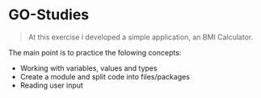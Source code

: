 # GO-Studies

> At this exercise i developed a simple application, an BMI Calculator.


 The main point is to practice the folowing concepts:

* Working with variables, values and types
* Create a module and split code into files/packages
* Reading user input

